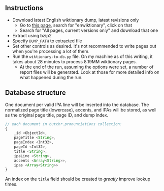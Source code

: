 ## Instructions

- Download latest English wiktionary dump, latest revisions only
    - Go to [this page](https://dumps.wikimedia.org/backup-index.html), search for "enwiktionary", click on that
    - Search for "All pages, current versions only" and download that one
- Extract using bzip2
- Specify `DUMP_PATH` to extracted file
- Set other controls as desired. It's not recommended to write pages out when you're processing a lot of them.
- Run the `wiktionary-to-db.py` file. On my machine as of this writing, it takes about 28 minutes to process 8.19MM wiktionary pages.
    - At the end of the run, assuming the options were set, a number of report files will be generated. Look at those for more detailed info on what happened during the run.


## Database structure

One document per valid IPA line will be inserted into the database.
The normalized page title (lowercase), accents, and IPAs will be stored, as well as the original page title, page ID, and dump index.

```js
// each document in butchr.pronunciations collection:
{
    _id <ObjectId>,
    pageTitle <String>,
    pageIndex <Int32>,
    pageId <Int32>,
    title <String>,
    ipaLine <String>,
    accents <Array<String>>,
    ipas <Array<String>>
}
```

An index on the `title` field should be created to *greatly* improve lookup times.
